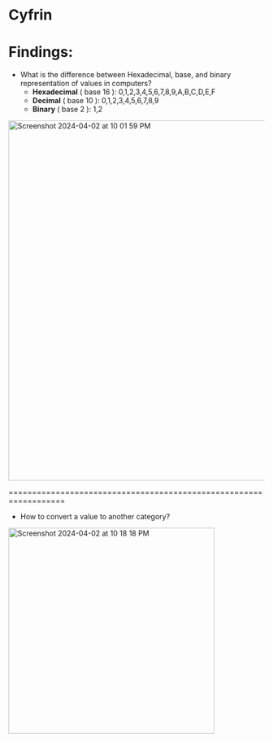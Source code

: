 # Cyfrin

Findings: 
==================================================================
- What is the difference between Hexadecimal, base, and binary representation of values in computers?
  - **Hexadecimal** ( base 16 ): 0,1,2,3,4,5,6,7,8,9,A,B,C,D,E,F
  - **Decimal** ( base 10 ): 0,1,2,3,4,5,6,7,8,9
  - **Binary** ( base 2 ): 1,2
<img width="709" alt="Screenshot 2024-04-02 at 10 01 59 PM" src="https://github.com/Banksy-said-hi/Cyfrin-/assets/72816123/ae90408e-a74e-4d2a-acae-71a8a9d64a76">

==================================================================
- How to convert a value to another category?
<img width="405" alt="Screenshot 2024-04-02 at 10 18 18 PM" src="https://github.com/Banksy-said-hi/Cyfrin-/assets/72816123/88775bc4-83fb-4d1d-87e6-3963acd8c917">


